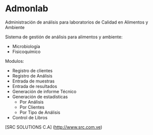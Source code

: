 # Admonlab
Administración de análisis para laboratorios de Calidad en Alimentos y Ambiente

Sistema de gestión de análisis para alimentos y ambiente:
  - Microbiología
  - Fisicoquímico

Modulos:
- Registro de clientes
- Registro de Análisis
- Entrada de muestras
- Entrada de resultados
- Generación de informe Técnico
- Generación de estadísticas
	- Por Análisis
	- Por Clientes
	- Por Tipo de Análisis
- Control de Libros

[SRC SOLUTIONS C.A] (http://www.src.com.ve)
